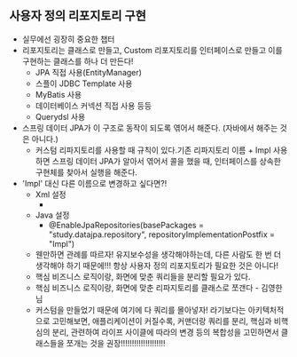 ## 사용자 정의 리포지토리 구현
- 실무에선 굉장히 중요한 챕터
- 리포지토리는 클래스로 만들고, Custom 리포지토리를 인터페이스로 만들고 이를 구현하는 클래스를 하나 더 만든다!
  - JPA 직접 사용(EntityManager)
  - 스플이 JDBC Template 사용
  - MyBatis 사용
  - 데이터베이스 커넥션 직접 사용 등등
  - Querydsl 사용
- 스프링 데이터 JPA가 이 구조로 동작이 되도록 엮어서 해준다. (자바에서 해주는 것은 아니다.)
  - 커스텀 리파지토리를 사용할 때 규칙이 있다.기존 리파지토리 이름 + Impl 사용하면 스프링 데이터 JPA가 알아서 엮어서 콜을 했을 때, 인터페이스를 상속한 구현체를 찾아서 실행을 해준다.
- 'Impl' 대신 다른 이름으로 변경하고 싶다면?!
  - Xml 설정
    - <repositories base-package="study.datajpa.repository" repository-impl-postfix="Impl" />
  - Java 설정
    - @EnableJpaRepositories(basePackages = "study.datajpa.repository", repositoryImplementationPostfix = "Impl")
  - 웬만하면 관례를 따르자! 유지보수성을 생각해야하는데, 다른 사람도 한 번 더 생각해야 하기 때문에!!!
항상 사용자 정의 리포지토리가 필요한 것은 아니다!
  - 핵심 비즈니스 로직이랑, 화면에 맞춘 쿼리들을 분리할 필요가 있다.
  - 핵심 비즈니스 로직이랑, 화면에 맞춘 리파지토리를 클래스로 쪼갠다 - 김영한님
  - 커스텀을 만들었기 때문에 여기에 다 쿼리를 몰아넣자! 라기보다는 아키텍처적으로 고민해보면, 애플리케이션이 커질수록, 커맨더랑 쿼리를 분리, 핵심과 비핵심의 분리, 관련하여 라이프 사이클에 따라의 변경 등의 복합성을 고민하면서 클래스들을 쪼개는 것을 권장!!!!!!!!!!!!!!!!!!!!
   
